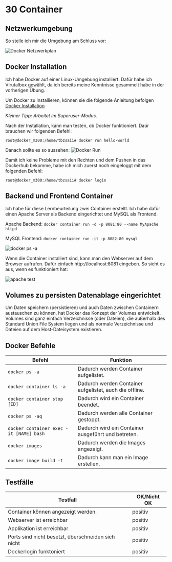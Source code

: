 # 30 Container

## Netzwerkumgebung

So stelle ich mir die Umgebung am Schluss vor:

![](https://github.com/tbzsaii/M300-Services/blob/master/00-Images/netzwerkplan%20docker.PNG "Docker Netzwerkplan")


## Docker Installation
Ich habe Docker auf einer Linux-Umgebung installiert. Dafür habe ich Virutalbox gewählt, da ich bereits meine Kenntnisse gesammelt habe in der vorherigen Übung. 

Um Docker zu installieren, können sie die folgende Anleitung befolgen [Docker Installation](https://docs.docker.com/engine/install/ubuntu/)

*Kleiner Tipp: Arbeitet im Superuser-Modus.*

Nach der Installation, kann man testen, ob Docker funktioniert. Daür brauchen wir folgenden Befehl:

`root@docker_m300:/home/tbzsaii# docker run hello-world `

Danach sollte es so aussehen:
![](https://github.com/tbzsaii/M300-Services/blob/master/00-Images/docker_run.PNG "Docker Run")

Damit ich keine Probleme mit den Rechten und dem Pushen in das Dockerhub bekomme, habe ich mich zuerst noch eingeloggt mit dem folgenden Befehl:

`root@docker_m300:/home/tbzsaii# docker login`

## Backend und Frontend Container
Ich habe für diese Lernbeurteilung zwei Container erstellt. Ich habe dafür einen Apache Server als Backend eingerichtet und MySQL als Frontend.

Apache Backend: `docker container run -d -p 8081:80 --name MyApache httpd`

MySQL Frontend: `docker container run -it -p 8082:80 mysql`

 ![](https://github.com/tbzsaii/M300-Services/blob/master/00-Images/docker%20ps%20a.PNG "docker ps -a")

 Wenn die Container installiert sind, kann man den Webserver auf dem Browser aufrufen. Dafür einfach http://localhost:8081 eingeben. So sieht es aus, wenn es funktioniert hat:

![](https://github.com/tbzsaii/M300-Services/blob/master/00-Images/test%20apache.PNG "apache test")


## Volumes zu persisten Datenablage eingerichtet
Um Daten speichern (persistieren) und auch Daten zwischen Containern austauschen zu können, hat Docker das Konzept der Volumes entwickelt. Volumes sind ganz einfach Verzeichnisse (oder Dateien), die außerhalb des Standard Union File System liegen und als normale Verzeichnisse und Dateien auf dem Host-Dateisystem existieren.

## Docker Befehle
| Befehl              | Funktion       |
| ------------------- | -------------- |
| `docker ps -a`      | Dadurch werden Container aufgelistet.|
| `docker container ls -a`        | Dadurch werden Container aufgelistet, auch die offline.|
| `docker container stop [ID]`       | Dadurch wird ein Container beendet.|
| `docker ps -aq`    | Dadurch werden alle Container gestoppt.|
| `docker container exec -it [NAME] bash` | Dadurch wird ein Container ausgeführt und betreten.|
| `docker images` | Dadurch werden die Images angezeigt.|
| `docker image build -t` | Dadurch kann man ein Image erstellen.|


## Testfälle

| Testfall                      | OK/Nicht OK    |
| --------                      | -------------- |
| Container können angezeigt werden.      | positiv        |
| Webserver ist erreichbar           | positiv        |
| Applikation ist erreichbar        | positiv        |
| Ports sind nicht besetzt, überschneiden sich nicht     | positiv        |
| Dockerlogin funktoniert    | positiv        |


